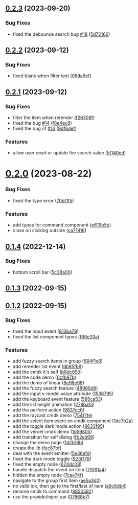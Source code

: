 ## [0.2.3](https://github.com/xiaoluoboding/vue-command-palette/compare/v0.2.2...v0.2.3) (2023-09-20)


### Bug Fixes

* fixed the debounce search bug [#18](https://github.com/xiaoluoboding/vue-command-palette/issues/18) ([5d72166](https://github.com/xiaoluoboding/vue-command-palette/commit/5d72166779778a88df790b6dc7175319918e2a2f))



## [0.2.2](https://github.com/xiaoluoboding/vue-command-palette/compare/v0.2.1...v0.2.2) (2023-09-12)


### Bug Fixes

* fixed blank when filter text ([08da9ef](https://github.com/xiaoluoboding/vue-command-palette/commit/08da9ef7d1c28fcd411dfabde40c56485a55ac9b))



## [0.2.1](https://github.com/xiaoluoboding/vue-command-palette/compare/v0.2.0...v0.2.1) (2023-09-12)


### Bug Fixes

* filter the item when rerender ([f26308f](https://github.com/xiaoluoboding/vue-command-palette/commit/f26308f964b5ec50f767bac98e0f833a5eae6d44))
* fixed the bug [#14](https://github.com/xiaoluoboding/vue-command-palette/issues/14) ([f8e4ac8](https://github.com/xiaoluoboding/vue-command-palette/commit/f8e4ac86b3d1074bbe0ea78de259b26f2372b1ea))
* fixed the bug of [#14](https://github.com/xiaoluoboding/vue-command-palette/issues/14) ([9df6def](https://github.com/xiaoluoboding/vue-command-palette/commit/9df6def24bd0414232ae7f1bd0aef0d46277aac0))


### Features

* allow user reset or update the search value ([5f140ed](https://github.com/xiaoluoboding/vue-command-palette/commit/5f140edfabc776571d2b67270ab3cdc84eafea59))



# [0.2.0](https://github.com/xiaoluoboding/vue-command-palette/compare/v0.1.4...v0.2.0) (2023-08-22)


### Bug Fixes

* fixed the type error ([70bf1f5](https://github.com/xiaoluoboding/vue-command-palette/commit/70bf1f53469aa9e0ecf0bf32383afb1ffab3988e))


### Features

* add types for command component ([e619b5e](https://github.com/xiaoluoboding/vue-command-palette/commit/e619b5ed560a924716381ce06a2e8d6fa2ca54c9))
* close on clicking outside ([ca71816](https://github.com/xiaoluoboding/vue-command-palette/commit/ca71816ea4b5f6750a7388b068782629c02ede7d))



## [0.1.4](https://github.com/xiaoluoboding/vue-command-palette/compare/v0.1.3...v0.1.4) (2022-12-14)


### Bug Fixes

* bottom scroll bar ([5c38a00](https://github.com/xiaoluoboding/vue-command-palette/commit/5c38a00fef77c386b158a1e601229995b3e3783b))



## [0.1.3](https://github.com/xiaoluoboding/vue-command-palette/compare/v0.1.2...v0.1.3) (2022-09-15)



## [0.1.2](https://github.com/xiaoluoboding/vue-command-palette/compare/fec87bf5042b5bfd389421524ff3ec3226c39879...v0.1.2) (2022-09-15)


### Bug Fixes

* fixed the input event ([810ba79](https://github.com/xiaoluoboding/vue-command-palette/commit/810ba79da3fdbceb03deba11fd6b7de28dc32ef0))
* fixed the list component types ([f60e20a](https://github.com/xiaoluoboding/vue-command-palette/commit/f60e20a117e6197c9b922e5aa24a1090937ef34f))


### Features

* add fuzzy search items in group ([684f1e8](https://github.com/xiaoluoboding/vue-command-palette/commit/684f1e8aa0aa02663e99bc2d7db059daf0960507))
* add rerender list event ([db85fb9](https://github.com/xiaoluoboding/vue-command-palette/commit/db85fb9cb16d65f36785bd7733c80333e51e403f))
* add the cmdk it's self ([b8dc650](https://github.com/xiaoluoboding/vue-command-palette/commit/b8dc6500b19f5746669f49b8e6b725529e1f8f03))
* add the code demo ([0cfb97b](https://github.com/xiaoluoboding/vue-command-palette/commit/0cfb97b3e5cb40888b928d389143aa820aff51de))
* add the demo of linear ([8e98e98](https://github.com/xiaoluoboding/vue-command-palette/commit/8e98e98545dc5c749d22e900aff82036985d1930))
* add the fuzzy search feature ([48969d9](https://github.com/xiaoluoboding/vue-command-palette/commit/48969d918ff6885556c1d7dac2db555685c6610c))
* add the input v-model:value attribute ([1536795](https://github.com/xiaoluoboding/vue-command-palette/commit/153679526f68cdb1d52a06620893430241b86694))
* add the keyboard event feature ([585ca53](https://github.com/xiaoluoboding/vue-command-palette/commit/585ca533c1ece2dcf985ff8cc1b8d76990e83424))
* add the list height animation ([278ba13](https://github.com/xiaoluoboding/vue-command-palette/commit/278ba131c07ecabfdf9fc31bb433253c943d5b60))
* add the perform action ([9837cc6](https://github.com/xiaoluoboding/vue-command-palette/commit/9837cc6177f93cce0965ff68ead9304a423cd6b3))
* add the raycast cmdk demo ([754f7fe](https://github.com/xiaoluoboding/vue-command-palette/commit/754f7fe5d339fd5c971699615783333719b4ae01))
* add the select item event on cmdk component ([1dc7b2a](https://github.com/xiaoluoboding/vue-command-palette/commit/1dc7b2a6ab07b49f1fa5a645dc825240175063fc))
* add the toggle dark mode action ([8633f95](https://github.com/xiaoluoboding/vue-command-palette/commit/8633f95bc59ae0c7acff40fc7530c6ceb7113455))
* add the vercel cmdk demo ([1d59805](https://github.com/xiaoluoboding/vue-command-palette/commit/1d5980503f7921c09f54ea751a8dc35a817acfe9))
* add transition for self dialog ([fb2ed08](https://github.com/xiaoluoboding/vue-command-palette/commit/fb2ed08513ca56a69ba6c51a4ba43e049e899d1d))
* change the demo page ([1d2b16b](https://github.com/xiaoluoboding/vue-command-palette/commit/1d2b16b6bb370d6c1ee2987d55509d7822767236))
* create the lib ([fec87bf](https://github.com/xiaoluoboding/vue-command-palette/commit/fec87bf5042b5bfd389421524ff3ec3226c39879))
* deal with the event emitter ([5e36efd](https://github.com/xiaoluoboding/vue-command-palette/commit/5e36efdb833f68cfc4e0bcf688c9021d1c8a6982))
* fixed the dark mode toggle ([923f178](https://github.com/xiaoluoboding/vue-command-palette/commit/923f178faed6b78d8b22999c99ace78f0440ae55))
* fixed the empty node ([624dc08](https://github.com/xiaoluoboding/vue-command-palette/commit/624dc081a72d693e5db17a9fddbf6d3d8607233a))
* handle dispatch the event on item ([71081a4](https://github.com/xiaoluoboding/vue-command-palette/commit/71081a4f74af7cdd5406d604c9a83b995aa8ff33))
* hidden the empty node ([7cae74f](https://github.com/xiaoluoboding/vue-command-palette/commit/7cae74f480019d532f7df530ad967fe9c4222777))
* navigate to the group first item ([ae5a3d0](https://github.com/xiaoluoboding/vue-command-palette/commit/ae5a3d02ff9007206a78abfb3e575046f9dc459c))
* no valid idx, then go to the first/last of item ([a9c6db4](https://github.com/xiaoluoboding/vue-command-palette/commit/a9c6db4d279212acad118d47e138f52226605f74))
* rename cmdk to command ([9850592](https://github.com/xiaoluoboding/vue-command-palette/commit/985059217e81092094e32a97d8d8b2a0d96c5f73))
* use the provide/inject api ([07868b7](https://github.com/xiaoluoboding/vue-command-palette/commit/07868b78e510f1916063c9baa64e524bfe88ddbe))



